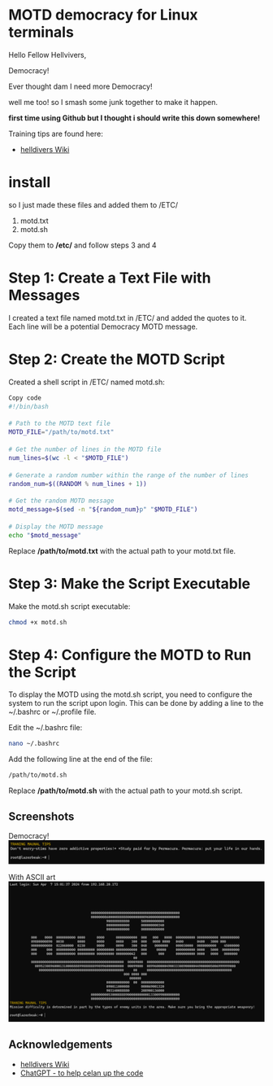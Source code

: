 # MOTD democracy for Linux terminals 

Hello Fellow Hellvivers, 

Democracy! 

Ever thought dam I need more Democracy!

well me too!  so I smash some junk together to make it happen.

**first time using Github but I thought i should write this down somewhere!**  


Training tips are found here:
- [helldivers Wiki](https://helldivers.wiki.gg/wiki/Training_Manual_Tips#:~:text=Training%20Manual%20Tips%201%20Super%20Earth%20has%20many,could%20result%20in%20a%20child.%20...%20More%20items)


# install 

so I just made these files and added them to /ETC/

1. motd.txt
2. motd.sh

Copy them to **/etc/** and follow steps 3 and 4 


# Step 1: Create a Text File with Messages
I created a text file named motd.txt in /ETC/ and added the quotes to it. Each line will be a potential Democracy MOTD message.

# Step 2: Create the MOTD Script
Created a shell script in /ETC/ named motd.sh:

```bash
Copy code
#!/bin/bash

# Path to the MOTD text file
MOTD_FILE="/path/to/motd.txt"

# Get the number of lines in the MOTD file
num_lines=$(wc -l < "$MOTD_FILE")

# Generate a random number within the range of the number of lines
random_num=$((RANDOM % num_lines + 1))

# Get the random MOTD message
motd_message=$(sed -n "${random_num}p" "$MOTD_FILE")

# Display the MOTD message
echo "$motd_message"
```

Replace **/path/to/motd.txt** with the actual path to your motd.txt file.

# Step 3: Make the Script Executable
Make the motd.sh script executable:
```bash
chmod +x motd.sh
```

# Step 4: Configure the MOTD to Run the Script
To display the MOTD using the motd.sh script, you need to configure the system to run the script upon login. This can be done by adding a line to the ~/.bashrc or ~/.profile file.

Edit the ~/.bashrc file:

```bash
nano ~/.bashrc
```

Add the following line at the end of the file:

```bash
/path/to/motd.sh
```
Replace **/path/to/motd.sh** with the actual path to your motd.sh script.

## Screenshots

Democracy! 
![App Screenshot](https://raw.githubusercontent.com/RetroHoboSpot/MOTD-Helldivers2/b10811906c8960a3f480867eddf4822569d6fb77/HD2-Normal.png)


With ASCII art
![App Screenshot](https://raw.githubusercontent.com/RetroHoboSpot/MOTD-Helldivers2/b10811906c8960a3f480867eddf4822569d6fb77/HD2-art.png)

## Acknowledgements

 - [helldivers Wiki](https://helldivers.wiki.gg/wiki/Training_Manual_Tips#:~:text=Training%20Manual%20Tips%201%20Super%20Earth%20has%20many,could%20result%20in%20a%20child.%20...%20More%20items)
 - [ChatGPT - to help celan up the code](https://chat.openai.com/)

